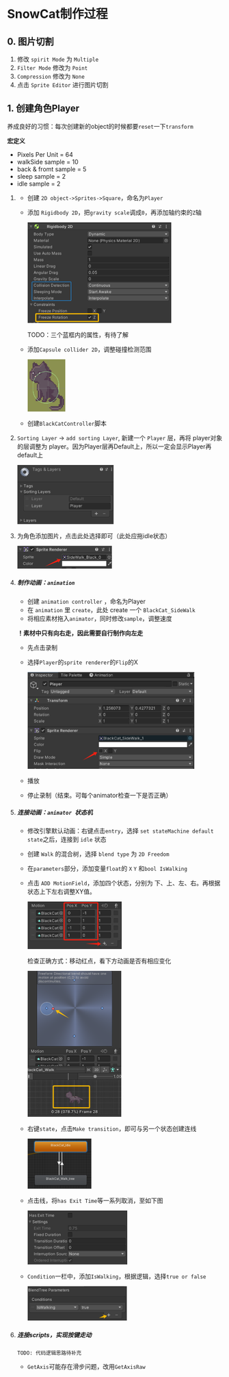# SnowCat制作过程

## 0. 图片切割

1. 修改 `spirit Mode` 为 `Multiple`
2. `Filter Mode` 修改为 `Point`
3. `Compression` 修改为 `None`
4. 点击 `Sprite Editor` 进行图片切割

## 1. 创建角色Player

养成良好的习惯：每次创建新的object的时候都要`reset`一下`transform`

**宏定义**

+ Pixels Per Unit = 64
+ walkSide sample = 10
+ back & fromt sample = 5
+ sleep sample = 2
+ idle sample = 2

1. + 创建 `2D object->Sprites->Square`，命名为`Player`

   + 添加 `Rigidbody 2D`，把`gravity scale`调成`0`，再添加轴约束的`Z`轴

     <img src=".\reportsAsserts\rigidbody.png" alt="image-20231215013414918" style="zoom:50%;" />

     TODO：三个蓝框内的属性，有待了解

   + 添加`Capsule collider 2D`，调整碰撞检测范围

     <img src=".\reportsAsserts\capsule.png" alt="image-20231215013800673" style="zoom:50%;" />

   + 创建`BlackCatController`脚本

2. `Sorting Layer` -> `add sorting Layer`, 新建一个 `Player` 层，再将 player对象 的层调整为 player。因为Player层再Default上，所以一定会显示Player再default上

   <img src=".\reportsAsserts\layers.png" alt="image-20231214222739114" style="zoom:50%;" />

3. 为角色添加图片，点击此处选择即可（此处应拖idle状态）

   <img src=".\reportsAsserts\addToPlayer.png" alt="image-20231214222901127" style="zoom:50%;" />

4. ##### 制作动画：`animation`

   + 创建 `animation controller` ，命名为Player
   + 在 `animation` 里 `create`，此处 create 一个 `BlackCat_SideWalk`
   + 将相应素材拖入`animator`，同时修改`sample`，调整速度

   **！素材中只有向右走，因此需要自行制作向左走**

   + 先点击录制

   + 选择`Player`的`sprite renderer`的`Flip`的X

     <img src=".\reportsAsserts\flip.png" alt="image-20231215001316524" style="zoom:50%;" />

   + 播放
   + 停止录制（结束。可每个animator检查一下是否正确）

5. ##### 连接动画：`animator `状态机

   + 修改引擎默认动画：右键点击`entry`，选择 `set stateMachine default state`之后，连接到 `idle` 状态

   + 创建 `Walk` 的混合树，选择 `blend type` 为 `2D Freedom`

   + 在`parameters`部分，添加变量`float`的 `X` `Y` 和`bool IsWalking`

   + 点击 `ADD MotionField`，添加四个状态，分别为 下、上、左、右。再根据状态上下左右调整XY值。

     <img src=".\reportsAsserts\walk.png" alt="image-20231215010904127" style="zoom:50%;" />

     检查正确方式：移动红点，看下方动画是否有相应变化

     <img src=".\reportsAsserts\testWalk.png" alt="image-20231215011238097" style="zoom:50%;" />

     

   + 右键`state`，点击`Make transition`，即可与另一个状态创建连线

     <img src=".\reportsAsserts\state_line.png" alt="image-20231215011625201" style="zoom:50%;" />

   + 点击线，将`has Exit Time`等一系列取消，至如下图

     <img src=".\reportsAsserts\ExitTime.png" alt="image-20231215011744279" style="zoom:50%;" />

   + `Condition`一栏中，添加`IsWalking`，根据逻辑，选择`true or false`

     <img src=".\reportsAsserts\condition.png" alt="image-20231215011916511" style="zoom:50%;" />

6. ##### 连接scripts，实现按键走动

   ```
   TODO: 代码逻辑思路待补充
   ```

   + `GetAxis`可能存在滑步问题，改用`GetAxisRaw`



